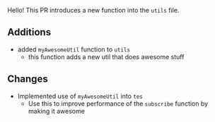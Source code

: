 Hello! This PR introduces a new function into the `utils` file.
## Additions
- added `myAwesomeUtil` function to `utils`
  - this function adds a new util that does awesome stuff

## Changes
- Implemented use of `myAwesomeUtil` into `tes`
  - Use this to improve performance of the `subscribe` function by making it awesome
